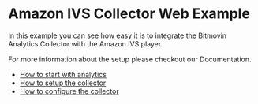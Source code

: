 # Amazon IVS Collector Web Example

In this example you can see how easy it is to integrate the Bitmovin Analytics Collector with the Amazon IVS player.

For more information about the setup please checkout our Documentation.
- [How to start with analytics](https://developer.bitmovin.com/playback/docs/setup-analytics)
- [How to setup the collector](https://developer.bitmovin.com/playback/docs/setup-analytics-web#integrating-3rd-party-players)
- [How to configure the collector](https://developer.bitmovin.com/playback/docs/configuration-analytics)